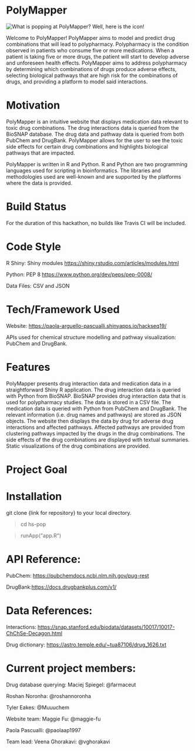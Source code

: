 # PolyMapper

![What is popping at PolyMapper? Well, here is the icon!](https://cdn.iconsflow.com/_EVw3_RGZ8ezMuF0wlyAJn0c0XCbMTKZ0bAbcyI_kEFFNM8I.png)

Welcome to PolyMapper!  PolyMapper aims to model and predict drug combinations that will lead to polypharmacy.  Polypharmacy is the condition observed in patients who consume five or more medications.  When a patient is taking five or more drugs, the patient will start to develop adverse and unforeseen health effects.  PolyMapper aims to address polypharmacy by determining which combinations of drugs produce adverse effects, selecting biological pathways that are high risk for the combinations of drugs, and providing a platform to model said interactions. 

# Motivation
PolyMapper is an intuitive website that displays medication data relevant to toxic drug combinations.  The drug interactions data is queried from the BioSNAP database.  The drug data and pathway data is queried from both PubChem and DrugBank.  PolyMapper allows for the user to see the toxic side effects for certain drug combinations and highlights biological pathways that are impacted.  

PolyMapper is written in R and Python.  R and Python are two programming languages used for scripting in bioinformatics.  The libraries and methodologies used are well-known and are supported by the platforms where the data is provided.

# Build Status
For the duration of this hackathon, no builds like Travis CI will be included.  

# Code Style 
R Shiny: Shiny modules <https://shiny.rstudio.com/articles/modules.html>

Python: PEP 8 <https://www.python.org/dev/peps/pep-0008/>

Data Files: CSV and JSON

# Tech/Framework Used
Website: https://paola-arguello-pascualli.shinyapps.io/hackseq19/

APIs used for chemical structure modelling and pathway visualization: PubChem and DrugBank.

# Features
PolyMapper presents drug interaction data and medication data in a straightforward Shiny R application.  The drug interaction data is queried with Python from BioSNAP.  BioSNAP provides drug interaction data that is used for polypharmacy studies.  The data is stored in a CSV file.  The medication data is queried with Python from PubChem and DrugBank.  The relevant information (i.e. drug names and pathways) are stored as JSON objects.  The website then displays the data by drug for adverse drug interactions and affected pathways.  Affected pathways are provided from clustering pathways impacted by the drugs in the drug combinations.  The side effects of the drug combinations are displayed with textual summaries.  Static visualizations of the drug combinations are provided. 

# Project Goal


# Installation
git clone {link for repository} to your local directory.

> cd hs-pop

> runApp("app.R")

# API Reference:
PubChem: https://pubchemdocs.ncbi.nlm.nih.gov/pug-rest

DrugBank:https://docs.drugbankplus.com/v1/

# Data References:
Interactions: https://snap.stanford.edu/biodata/datasets/10017/10017-ChChSe-Decagon.html

Drug dictionary: https://astro.temple.edu/~tua87106/drug_1626.txt

# Current project members:
Drug database querying:
Maciej Spiegel: @farmaceut

Roshan Noronha: @roshannoronha

Tyler Eakes: @Muuuchem

Website team:
Maggie Fu: @maggie-fu

Paola Pascualli: @paolaap1997

Team lead: 
Veena Ghorakavi: @vghorakavi
